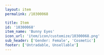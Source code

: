 ```yaml
---
layout: item
permalink: /10300068

title: Item
id: '10300068'
item_name: 'Bunny Eyes'
icon_url: 'item/icon/customize/10300068.png'
sub_header: ['Gender: Female', 'Cosmetic']
footer: ['Untradable, Unsellable']
---
```

